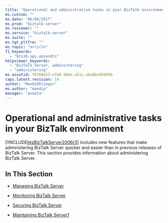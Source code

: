```yaml
---
title: "Operational and administrative tasks in your BizTalk environment | Microsoft Docs"
ms.custom: ""
ms.date: "06/08/2017"
ms.prod: "biztalk-server"
ms.reviewer: ""
ms.service: "biztalk-server"
ms.suite: ""
ms.tgt_pltfrm: ""
ms.topic: "article"
f1_keywords: 
  - "bts10.ops.opsandts"
helpviewer_keywords: 
  - "BizTalk Server, administering"
  - "administering"
ms.assetid: f6768e53-e7e0-4b0a-a51c-aba0be95895b
caps.latest.revision: 14
author: "MandiOhlinger"
ms.author: "mandia"
manager: "anneta"
---
```

# Operational and administrative tasks in your BizTalk environment
[!INCLUDE[btsBizTalkServer2006r3](../includes/btsbiztalkserver2006r3-md.md)] includes new features that make administering BizTalk Server quicker and easier than in previous releases of BizTalk Server. This section provides information about administering BizTalk Server.  
  
## In This Section  
  
-   [Managing BizTalk Server](../core/use-groups-create-artifacts-optimize-performance-and-more-in-biztalk-server.md)  
  
-   [Monitoring BizTalk Server](../core/monitoring-biztalk-server.md)  
  
-   [Securing BizTalk Server](../core/securing-biztalk-server.md)  
  
-   [Maintaining BizTalk Server1](../core/maintaining-biztalk-server1.md)